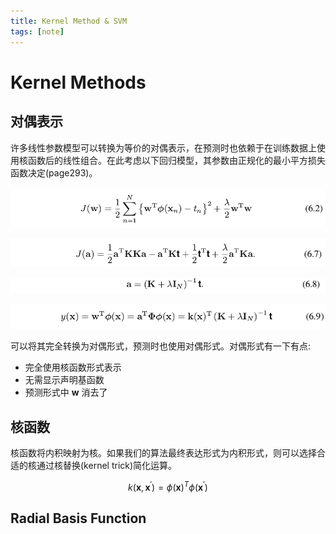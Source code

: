 ```yaml
---
title: Kernel Method & SVM
tags: [note]
---
```


# Kernel Methods

## 对偶表示

许多线性参数模型可以转换为等价的对偶表示，在预测时也依赖于在训练数据上使用核函数后的线性组合。在此考虑以下回归模型，其参数由正规化的最小平方损失函数决定(page293)。

![](/public/img/svm/6-2.png) 

![](/public/img/svm/6-7.png)

![](/public/img/svm/6-8.png)

![](/public/img/svm/6-9.png)

可以将其完全转换为对偶形式，预测时也使用对偶形式。对偶形式有一下有点:
* 完全使用核函数形式表示
* 无需显示声明基函数
* 预测形式中 $\mathbf{w}$ 消去了

## 核函数

核函数将内积映射为核。如果我们的算法最终表达形式为内积形式，则可以选择合适的核通过核替换(kernel trick)简化运算。

$$k(\mathbf{x}, {\mathbf{x}}^{'}) = {\phi(\mathbf{x})}^{T} {\phi({\mathbf{x}}^{'})}$$

## Radial Basis Function


